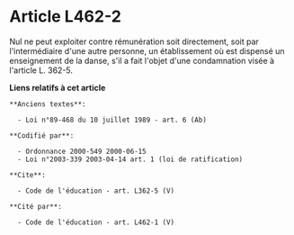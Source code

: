 # Article L462-2

Nul ne peut exploiter contre rémunération soit directement, soit par l'intermédiaire d'une autre personne, un établissement
où est dispensé un enseignement de la danse, s'il a fait l'objet d'une condamnation visée à l'article L. 362-5.

**Liens relatifs à cet article**

	**Anciens textes**:

	  - Loi n°89-468 du 10 juillet 1989 - art. 6 (Ab)

	**Codifié par**:

	  - Ordonnance 2000-549 2000-06-15
	  - Loi n°2003-339 2003-04-14 art. 1 (loi de ratification)

	**Cite**:

	  - Code de l'éducation - art. L362-5 (V)

	**Cité par**:

	  - Code de l'éducation - art. L462-1 (V)
